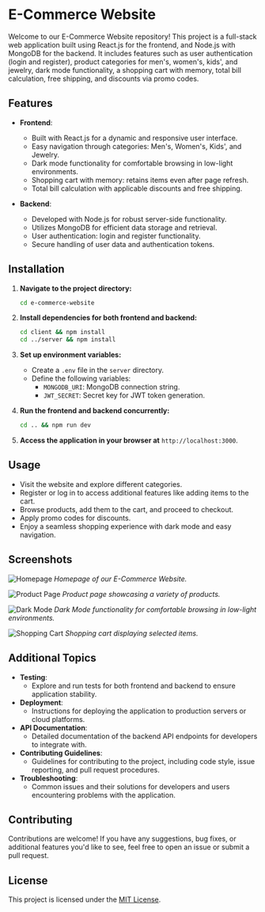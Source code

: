 # E-Commerce Website

Welcome to our E-Commerce Website repository! This project is a full-stack web application built using React.js for the frontend, and Node.js with MongoDB for the backend. It includes features such as user authentication (login and register), product categories for men's, women's, kids', and jewelry, dark mode functionality, a shopping cart with memory, total bill calculation, free shipping, and discounts via promo codes.

## Features

- **Frontend**:

  - Built with React.js for a dynamic and responsive user interface.
  - Easy navigation through categories: Men's, Women's, Kids', and Jewelry.
  - Dark mode functionality for comfortable browsing in low-light environments.
  - Shopping cart with memory: retains items even after page refresh.
  - Total bill calculation with applicable discounts and free shipping.

- **Backend**:
  - Developed with Node.js for robust server-side functionality.
  - Utilizes MongoDB for efficient data storage and retrieval.
  - User authentication: login and register functionality.
  - Secure handling of user data and authentication tokens.

## Installation

1. **Navigate to the project directory:**

   ```bash
   cd e-commerce-website
   ```

2. **Install dependencies for both frontend and backend:**

   ```bash
   cd client && npm install
   cd ../server && npm install
   ```

3. **Set up environment variables:**

   - Create a `.env` file in the `server` directory.
   - Define the following variables:
     - `MONGODB_URI`: MongoDB connection string.
     - `JWT_SECRET`: Secret key for JWT token generation.

4. **Run the frontend and backend concurrently:**

   ```bash
   cd .. && npm run dev
   ```

5. **Access the application in your browser at** `http://localhost:3000`.

## Usage

- Visit the website and explore different categories.
- Register or log in to access additional features like adding items to the cart.
- Browse products, add them to the cart, and proceed to checkout.
- Apply promo codes for discounts.
- Enjoy a seamless shopping experience with dark mode and easy navigation.

## Screenshots

![Homepage](screenshots/homepage.png)
_Homepage of our E-Commerce Website._

![Product Page](screenshots/product_page.png)
_Product page showcasing a variety of products._

![Dark Mode](screenshots/dark_mode.png)
_Dark Mode functionality for comfortable browsing in low-light environments._

![Shopping Cart](screenshots/shopping_cart.png)
_Shopping cart displaying selected items._

## Additional Topics

- **Testing**:
  - Explore and run tests for both frontend and backend to ensure application stability.
- **Deployment**:
  - Instructions for deploying the application to production servers or cloud platforms.
- **API Documentation**:
  - Detailed documentation of the backend API endpoints for developers to integrate with.
- **Contributing Guidelines**:
  - Guidelines for contributing to the project, including code style, issue reporting, and pull request procedures.
- **Troubleshooting**:
  - Common issues and their solutions for developers and users encountering problems with the application.

## Contributing

Contributions are welcome! If you have any suggestions, bug fixes, or additional features you'd like to see, feel free to open an issue or submit a pull request.

## License

This project is licensed under the [MIT License](LICENSE).

